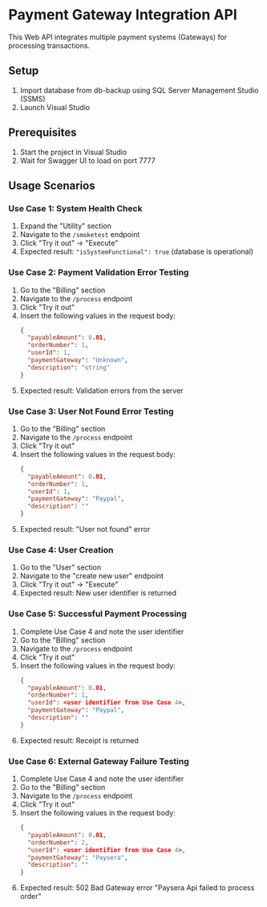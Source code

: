 # Payment Gateway Integration API

This Web API integrates multiple payment systems (Gateways) for processing transactions.

## Setup

1. Import database from db-backup using SQL Server Management Studio (SSMS)
2. Launch Visual Studio

## Prerequisites

1. Start the project in Visual Studio
2. Wait for Swagger UI to load on port 7777

## Usage Scenarios

### Use Case 1: System Health Check

1. Expand the "Utility" section
2. Navigate to the `/smoketest` endpoint
3. Click "Try it out" → "Execute"
4. Expected result: `"isSystemFunctional": true` (database is operational)

### Use Case 2: Payment Validation Error Testing

1. Go to the "Billing" section
2. Navigate to the `/process` endpoint
3. Click "Try it out"
4. Insert the following values in the request body:
   ```json
   {
     "payableAmount": 0.01,
     "orderNumber": 1,
     "userId": 1,
     "paymentGateway": "Unknown",
     "description": "string"
   }
   ```
5. Expected result: Validation errors from the server

### Use Case 3: User Not Found Error Testing

1. Go to the "Billing" section
2. Navigate to the `/process` endpoint
3. Click "Try it out"
4. Insert the following values in the request body:
   ```json
   {
     "payableAmount": 0.01,
     "orderNumber": 1,
     "userId": 1,
     "paymentGateway": "Paypal",
     "description": ""
   }
   ```
5. Expected result: "User not found" error

### Use Case 4: User Creation

1. Go to the "User" section
2. Navigate to the "create new user" endpoint
3. Click "Try it out" → "Execute"
4. Expected result: New user identifier is returned

### Use Case 5: Successful Payment Processing

1. Complete Use Case 4 and note the user identifier
2. Go to the "Billing" section
3. Navigate to the `/process` endpoint
4. Click "Try it out"
5. Insert the following values in the request body:
   ```json
   {
     "payableAmount": 0.01,
     "orderNumber": 1,
     "userId": <user identifier from Use Case 4>,
     "paymentGateway": "Paypal",
     "description": ""
   }
   ```
6. Expected result: Receipt is returned

### Use Case 6: External Gateway Failure Testing

1. Complete Use Case 4 and note the user identifier
2. Go to the "Billing" section
3. Navigate to the `/process` endpoint
4. Click "Try it out"
5. Insert the following values in the request body:
   ```json
   {
     "payableAmount": 0.01,
     "orderNumber": 2,
     "userId": <user identifier from Use Case 4>,
     "paymentGateway": "Paysera",
     "description": ""
   }
   ```
6. Expected result: 502 Bad Gateway error "Paysera Api failed to process order"

